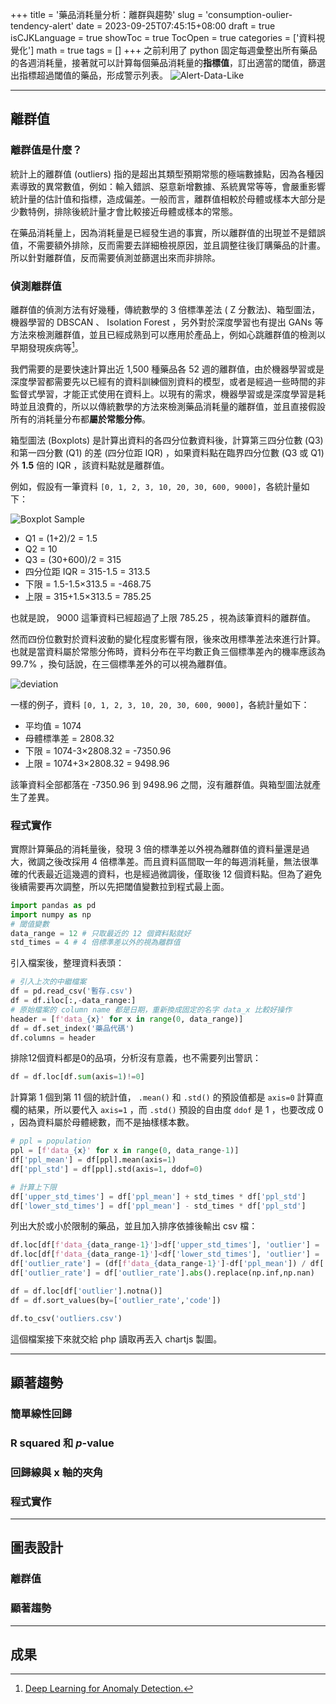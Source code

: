 +++
title = '藥品消耗量分析：離群與趨勢'
slug = 'consumption-oulier-tendency-alert'
date = 2023-09-25T07:45:15+08:00
draft = true
isCJKLanguage = true
showToc = true
TocOpen = true
categories = ['資料視覺化']
math = true
tags = []
+++
之前利用了 python 固定每週彙整出所有藥品的各週消耗量，接著就可以計算每個藥品消耗量的**指標值**，訂出適當的閾值，篩選出指標超過閾值的藥品，形成警示列表。
![Alert-Data-Like](/images/2023-10-alert-data-like.png#center)
***
## 離群值

### 離群值是什麼？
統計上的離群值 (outliers) 指的是超出其類型預期常態的極端數據點，因為各種因素導致的異常數值，例如：輸入錯誤、惡意新增數據、系統異常等等，會嚴重影響統計量的估計值和指標，造成偏差。一般而言，離群值相較於母體或樣本大部分是少數特例，排除後統計量才會比較接近母體或樣本的常態。

在藥品消耗量上，因為消耗量是已經發生過的事實，所以離群值的出現並不是錯誤值，不需要額外排除，反而需要去詳細檢視原因，並且調整往後訂購藥品的計畫。所以針對離群值，反而需要偵測並篩選出來而非排除。

### 偵測離群值
離群值的偵測方法有好幾種，傳統數學的 3 倍標準差法 ( Z 分數法)、箱型圖法，機器學習的 DBSCAN 、 Isolation Forest ，另外對於深度學習也有提出 GANs 等方法來檢測離群值，並且已經成熟到可以應用於產品上，例如心跳離群值的檢測以早期發現疾病等[^1]。

[^1]: [Deep Learning for Anomaly Detection.](https://ff12.fastforwardlabs.com/)

我們需要的是要快速計算出近 1,500 種藥品各 52 週的離群值，由於機器學習或是深度學習都需要先以已經有的資料訓練個別資料的模型，或者是經過一些時間的非監督式學習，才能正式使用在資料上。以現有的需求，機器學習或是深度學習是耗時並且浪費的，所以以傳統數學的方法來檢測藥品消耗量的離群值，並且直接假設所有的消耗量分布都**屬於常態分佈**。

箱型圖法 (Boxplots) 是計算出資料的各四分位數資料後，計算第三四分位數 (Q3) 和第一四分數 (Q1) 的差 (四分位距 IQR) ，如果資料點在臨界四分位數 (Q3 或 Q1) 外 **1.5** 倍的 IQR ，該資料點就是離群值。

例如，假設有一筆資料 `[0, 1, 2, 3, 10, 20, 30, 600, 9000]`，各統計量如下：

![Boxplot Sample](/images/2023-10-boxplot-sample.png#center)

- Q1 = (1+2)/2 = 1.5
- Q2 = 10
- Q3 = (30+600)/2 = 315
- 四分位距 IQR = 315-1.5 = 313.5
- 下限 = 1.5-1.5×313.5 = -468.75
- 上限 = 315+1.5×313.5 = 785.25

也就是說， 9000 這筆資料已經超過了上限 785.25 ，視為該筆資料的離群值。

然而四份位數對於資料波動的變化程度影響有限，後來改用標準差法來進行計算。也就是當資料屬於常態分佈時，資料分布在平均數正負三個標準差內的機率應該為 99.7% ，換句話說，在三個標準差外的可以視為離群值。

![deviation](https://homepage.ntu.edu.tw/~clhsieh/biostatistic/images/deviation.png#center)

一樣的例子，資料 `[0, 1, 2, 3, 10, 20, 30, 600, 9000]`，各統計量如下：
- 平均值 = 1074
- 母體標準差 = 2808.32
- 下限 = 1074-3×2808.32 = -7350.96
- 上限 = 1074+3×2808.32 = 9498.96

該筆資料全部都落在 -7350.96 到 9498.96 之間，沒有離群值。與箱型圖法就產生了差異。

### 程式實作
實際計算藥品的消耗量後，發現 3 倍的標準差以外視為離群值的資料量還是過大，微調之後改採用 4 倍標準差。而且資料區間取一年的每週消耗量，無法很準確的代表最近這幾週的資料，也是經過微調後，僅取後 12 個資料點。但為了避免後續需要再次調整，所以先把閾值變數拉到程式最上面。
```python
import pandas as pd
import numpy as np
# 閾值變數
data_range = 12 # 只取最近的 12 個資料點就好
std_times = 4 # 4 倍標準差以外的視為離群值
```
引入檔案後，整理資料表頭：
```python
# 引入上次的中繼檔案
df = pd.read_csv('暫存.csv')
df = df.iloc[:,-data_range:]
# 原始檔案的 column name 都是日期，重新換成固定的名字 data_x 比較好操作
header = [f'data_{x}' for x in range(0, data_range)]
df = df.set_index('藥品代碼')
df.columns = header
```
排除12個資料都是0的品項，分析沒有意義，也不需要列出警訊：
```python
df = df.loc[df.sum(axis=1)!=0]
```
計算第 1 個到第 11 個的統計值， `.mean()` 和 `.std()` 的預設值都是 `axis=0` 計算直欄的結果，所以要代入 `axis=1` ，而 `.std()` 預設的自由度 `ddof` 是 1 ，也要改成 0 ，因為資料屬於母體總數，而不是抽樣樣本數。
```python
# ppl = population
ppl = [f'data_{x}' for x in range(0, data_range-1)]
df['ppl_mean'] = df[ppl].mean(axis=1)
df['ppl_std'] = df[ppl].std(axis=1, ddof=0)

# 計算上下限
df['upper_std_times'] = df['ppl_mean'] + std_times * df['ppl_std']
df['lower_std_times'] = df['ppl_mean'] - std_times * df['ppl_std']
```
列出大於或小於限制的藥品，並且加入排序依據後輸出 csv 檔：
```python
df.loc[df[f'data_{data_range-1}']>df['upper_std_times'], 'outlier'] = 'greater'
df.loc[df[f'data_{data_range-1}']<df['lower_std_times'], 'outlier'] = 'less'
df['outlier_rate'] = (df[f'data_{data_range-1}']-df['ppl_mean']) / df['ppl_std']
df['outlier_rate'] = df['outlier_rate'].abs().replace(np.inf,np.nan)

df = df.loc[df['outlier'].notna()]
df = df.sort_values(by=['outlier_rate','code'])

df.to_csv('outliers.csv')
```
這個檔案接下來就交給 php 讀取再丟入 chartjs 製圖。
***
## 顯著趨勢
### 簡單線性回歸
### R squared 和 *p*-value
<!--R方看这条直线拟合得好不好，p值判断这条直线是否存在。-->
### 回歸線與 x 軸的夾角
### 程式實作
***
## 圖表設計
### 離群值
### 顯著趨勢
***
## 成果

